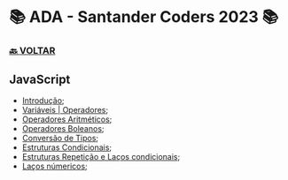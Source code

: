 # 📚 ADA - Santander Coders 2023 📚

### [🔙 **VOLTAR**](../../)

## **JavaScript**

- [Introdução](/Web-Front-End/JavaScript/primeiro.js);
- [Variáveis | Operadores](/Web-Front-End/JavaScript/variaveis.js);
- [Operadores Aritméticos](/Web-Front-End/JavaScript/operadores_aritmeticos.js);
- [Operadores Boleanos](/Web-Front-End/JavaScript/operadores_boleanos.js);
- [Conversão de Tipos](/Web-Front-End/JavaScript/conversao_de_tipos.js);
- [Estruturas Condicionais](/Web-Front-End/JavaScript/estruturas_condicionais.js);
- [Estruturas Repetição e Laços condicionais](/Web-Front-End/JavaScript/estruturas_repeticao_e_condicionais.js);
- [Laços númericos](/Web-Front-End/JavaScript/lacos_numericos.js);

&nbsp;